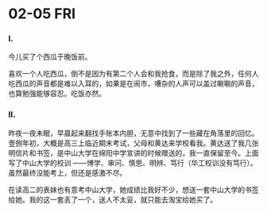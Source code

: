 # 02-05 FRI

### I.

今儿买了个西瓜于晚饭前。

喜欢一个人吃西瓜，倒不是因为有第二个人会和我抢食，而是除了我之外，任何人吃西瓜的声音都是难以入耳的，如果是在闹市，嘈杂的人声可以盖过唰唰的声音，也算勉强能够容忍。吃饭亦然。



### II.

昨夜一夜未眠，早晨起来翻找手账本内胆，无意中找到了一些藏在角落里的回忆。壹捌年初，大概是高三上临近期末考试，父母和黄达来学校看我。黄达送了我几张明信片和书签，是中山大学在绵阳中学宣讲的时候赠送的，我一直保留至今。上面写了中山大学的校训 ——博学、审问、慎思、明辨、笃行（华工校训没有笃行）。虽然最终没能考上，但还是感激不尽。

在读高二的表妹也有意考中山大学，她成绩比我好不少，想送一套中山大学的书签给她。我的这一套丢了一个，送人不太妥，就只能去淘宝给她买了。




